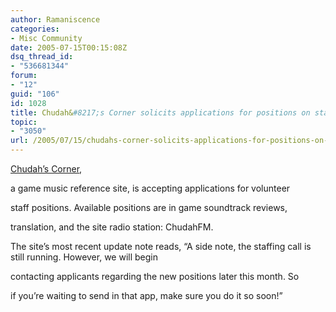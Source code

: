```yaml
---
author: Ramaniscence
categories:
- Misc Community
date: 2005-07-15T00:15:08Z
dsq_thread_id:
- "536681344"
forum:
- "12"
guid: "106"
id: 1028
title: Chudah&#8217;s Corner solicits applications for positions on staff
topic:
- "3050"
url: /2005/07/15/chudahs-corner-solicits-applications-for-positions-on-staff/
---
```


<a target="_blank" href="http://www.chudahs-corner.com">Chudah&#8217;s Corner</a>,
  
a game music reference site, is accepting applications for volunteer
  
staff positions. Available positions are in game soundtrack reviews,
  
translation, and the site radio station: ChudahFM.
  
The site&#8217;s most recent update note reads, &#8220;A side note, the staffing call is still running. However, we will begin
  
contacting applicants regarding the new positions later this month. So
  
if you&#8217;re waiting to send in that app, make sure you do it so soon!&#8221;